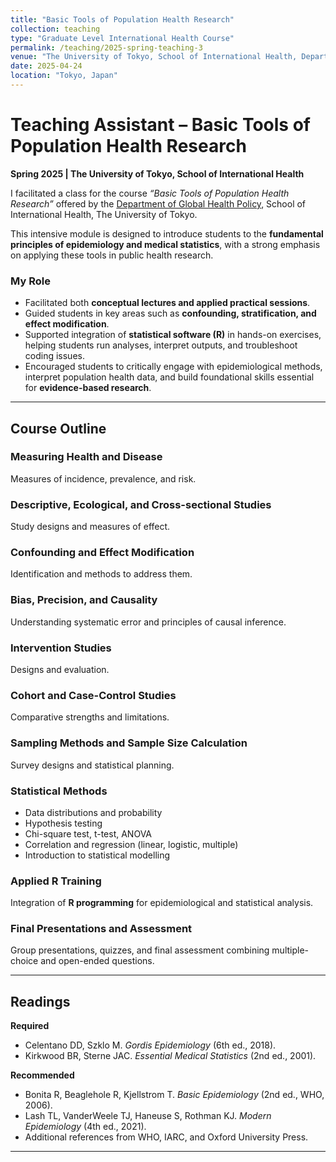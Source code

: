 ```yaml
---
title: "Basic Tools of Population Health Research"
collection: teaching
type: "Graduate Level International Health Course"
permalink: /teaching/2025-spring-teaching-3
venue: "The University of Tokyo, School of International Health, Department of Global Health Policy"
date: 2025-04-24
location: "Tokyo, Japan"
---
```


# Teaching Assistant – Basic Tools of Population Health Research  
**Spring 2025 | The University of Tokyo, School of International Health**  

I facilitated a class for the course *“Basic Tools of Population Health Research”* offered by the [Department of Global Health Policy](https://www.ghp.m.u-tokyo.ac.jp/), School of International Health, The University of Tokyo.  

This intensive module is designed to introduce students to the **fundamental principles of epidemiology and medical statistics**, with a strong emphasis on applying these tools in public health research.  

### My Role  
- Facilitated both **conceptual lectures and applied practical sessions**.  
- Guided students in key areas such as **confounding, stratification, and effect modification**.  
- Supported integration of **statistical software (R)** in hands-on exercises, helping students run analyses, interpret outputs, and troubleshoot coding issues.  
- Encouraged students to critically engage with epidemiological methods, interpret population health data, and build foundational skills essential for **evidence-based research**.  

---

## Course Outline  

### Measuring Health and Disease  
Measures of incidence, prevalence, and risk.  

### Descriptive, Ecological, and Cross-sectional Studies  
Study designs and measures of effect.  

### Confounding and Effect Modification  
Identification and methods to address them.  

### Bias, Precision, and Causality  
Understanding systematic error and principles of causal inference.  

### Intervention Studies  
Designs and evaluation.  

### Cohort and Case-Control Studies  
Comparative strengths and limitations.  

### Sampling Methods and Sample Size Calculation  
Survey designs and statistical planning.  

### Statistical Methods  
- Data distributions and probability  
- Hypothesis testing  
- Chi-square test, t-test, ANOVA  
- Correlation and regression (linear, logistic, multiple)  
- Introduction to statistical modelling  

### Applied R Training  
Integration of **R programming** for epidemiological and statistical analysis.  

### Final Presentations and Assessment  
Group presentations, quizzes, and final assessment combining multiple-choice and open-ended questions.  

---

## Readings  

**Required**  
- Celentano DD, Szklo M. *Gordis Epidemiology* (6th ed., 2018).  
- Kirkwood BR, Sterne JAC. *Essential Medical Statistics* (2nd ed., 2001).  

**Recommended**  
- Bonita R, Beaglehole R, Kjellstrom T. *Basic Epidemiology* (2nd ed., WHO, 2006).  
- Lash TL, VanderWeele TJ, Haneuse S, Rothman KJ. *Modern Epidemiology* (4th ed., 2021).  
- Additional references from WHO, IARC, and Oxford University Press.  

---
